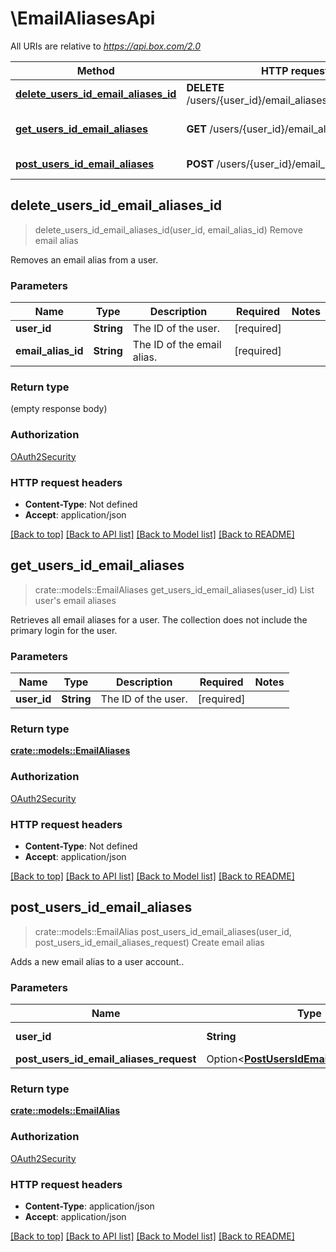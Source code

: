# \EmailAliasesApi

All URIs are relative to *https://api.box.com/2.0*

Method | HTTP request | Description
------------- | ------------- | -------------
[**delete_users_id_email_aliases_id**](EmailAliasesApi.md#delete_users_id_email_aliases_id) | **DELETE** /users/{user_id}/email_aliases/{email_alias_id} | Remove email alias
[**get_users_id_email_aliases**](EmailAliasesApi.md#get_users_id_email_aliases) | **GET** /users/{user_id}/email_aliases | List user's email aliases
[**post_users_id_email_aliases**](EmailAliasesApi.md#post_users_id_email_aliases) | **POST** /users/{user_id}/email_aliases | Create email alias



## delete_users_id_email_aliases_id

> delete_users_id_email_aliases_id(user_id, email_alias_id)
Remove email alias

Removes an email alias from a user.

### Parameters


Name | Type | Description  | Required | Notes
------------- | ------------- | ------------- | ------------- | -------------
**user_id** | **String** | The ID of the user. | [required] |
**email_alias_id** | **String** | The ID of the email alias. | [required] |

### Return type

 (empty response body)

### Authorization

[OAuth2Security](../README.md#OAuth2Security)

### HTTP request headers

- **Content-Type**: Not defined
- **Accept**: application/json

[[Back to top]](#) [[Back to API list]](../README.md#documentation-for-api-endpoints) [[Back to Model list]](../README.md#documentation-for-models) [[Back to README]](../README.md)


## get_users_id_email_aliases

> crate::models::EmailAliases get_users_id_email_aliases(user_id)
List user's email aliases

Retrieves all email aliases for a user. The collection does not include the primary login for the user.

### Parameters


Name | Type | Description  | Required | Notes
------------- | ------------- | ------------- | ------------- | -------------
**user_id** | **String** | The ID of the user. | [required] |

### Return type

[**crate::models::EmailAliases**](EmailAliases.md)

### Authorization

[OAuth2Security](../README.md#OAuth2Security)

### HTTP request headers

- **Content-Type**: Not defined
- **Accept**: application/json

[[Back to top]](#) [[Back to API list]](../README.md#documentation-for-api-endpoints) [[Back to Model list]](../README.md#documentation-for-models) [[Back to README]](../README.md)


## post_users_id_email_aliases

> crate::models::EmailAlias post_users_id_email_aliases(user_id, post_users_id_email_aliases_request)
Create email alias

Adds a new email alias to a user account..

### Parameters


Name | Type | Description  | Required | Notes
------------- | ------------- | ------------- | ------------- | -------------
**user_id** | **String** | The ID of the user. | [required] |
**post_users_id_email_aliases_request** | Option<[**PostUsersIdEmailAliasesRequest**](PostUsersIdEmailAliasesRequest.md)> |  |  |

### Return type

[**crate::models::EmailAlias**](EmailAlias.md)

### Authorization

[OAuth2Security](../README.md#OAuth2Security)

### HTTP request headers

- **Content-Type**: application/json
- **Accept**: application/json

[[Back to top]](#) [[Back to API list]](../README.md#documentation-for-api-endpoints) [[Back to Model list]](../README.md#documentation-for-models) [[Back to README]](../README.md)

